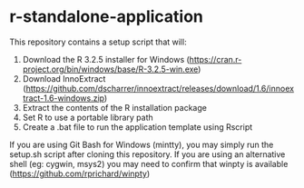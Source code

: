 # r-standalone-application

This repository contains a setup script that will:

1. Download the R 3.2.5 installer for Windows (https://cran.r-project.org/bin/windows/base/R-3.2.5-win.exe)
2. Download InnoExtract (https://github.com/dscharrer/innoextract/releases/download/1.6/innoextract-1.6-windows.zip)
3. Extract the contents of the R installation package
4. Set R to use a portable library path
5. Create a .bat file to run the application template using Rscript

If you are using Git Bash for Windows (mintty), you may simply run the setup.sh script after cloning this repository. If you are using an alternative shell (eg: cygwin, msys2) you may need to confirm that winpty is available (https://github.com/rprichard/winpty)
